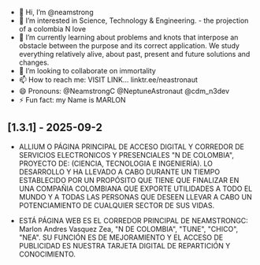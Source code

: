 - 👋 Hi, I’m @neamstrong
- 👀 I’m interested in Science, Technology & Engineering.  -    the projection of a colombia N love
- 🌱 I’m currently learning about problems and knots that interpose an obstacle between the purpose and its correct application. We study everything relatively alive, about past, present and future solutions and changes. 
- 💞️ I’m looking to collaborate on immortality
- 📫 How to reach me: VISIT LINK... linktr.ee/neastronaut
- 😄 Pronouns: @NeamstrongC  @NeptuneAstronaut  @cdm_n3dev
- ⚡ Fun fact: my Name is MARLON

<!---
neamstrong/neamstrong is a ✨ special ✨ repository because its `README.md` (this file) appears on your GitHub profile.
You can click the Preview link to take a look at your changes.
--->


## [1.3.1] - 2025-09-2

-   ALLIUM O PÁGINA PRINCIPAL DE ACCESO DIGITAL Y CORREDOR DE SERVICIOS ELECTRONICOS Y PRESENCIALES "N DE COLOMBIA", PROYECTO DE: (CIENCIA, TECNOLOGIA E INGENIERÍA).
    LO DESARROLLO Y HA LLEVADO A CABO DURANTE UN TIEMPO ESTABLECIDO POR UN PROPÓSITO QUE TIENE QUE FINALIZAR EN UNA COMPAÑIA COLOMBIANA QUE EXPORTE UTILIDADES A TODO EL MUNDO Y A TODAS LAS
    PERSONAS QUE DESEEN LLEVAR A CABO UN POTENCIAMIENTO DE CUALQUIER SECTOR DE SUS VIDAS.

-   ESTÁ PÁGINA WEB ES EL CORREDOR PRINCIPAL DE NEAMSTRONGC: Marlon Andres Vasquez Zea, "N DE COLOMBIA", "TUNE", "CHICO", "NEA". SU FUNCIÓN ES DE MEJORAMIENTO Y EL ACCESO DE PUBLICIDAD ES
    NUESTRA TARJETA DIGITAL DE REPARTICIÓN Y CONOCIMIENTO.



